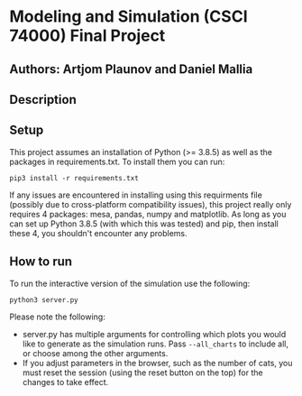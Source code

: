 # Modeling and Simulation (CSCI 74000) Final Project 
## Authors: Artjom Plaunov and Daniel Mallia

## Description

## Setup
This project assumes an installation of Python (>= 3.8.5) as well as the
packages in requirements.txt. To install them you can run:

```
pip3 install -r requirements.txt
```

If any issues are encountered in installing using this requirments file
(possibly due to cross-platform compatibility issues), this project really only 
requires 4 packages: mesa, pandas, numpy and matplotlib. As long as you can set
up Python 3.8.5 (with which this was tested) and pip, then install these 4, you
shouldn't encounter any problems.

## How to run
To run the interactive version of the simulation use the following:
```
python3 server.py
```

Please note the following:
- server.py has multiple arguments for controlling which plots you would like
  to generate as the simulation runs. Pass ```--all_charts``` to include all,
  or choose among the other arguments.
- If you adjust parameters in the browser, such as the number of cats, you must
  reset the session (using the reset button on the top) for the changes to
  take effect.
